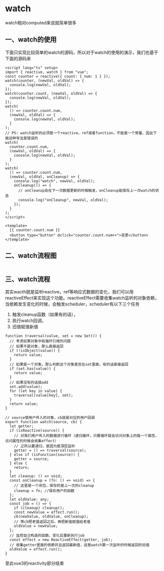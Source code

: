 # watch

watch相对computed来说就简单很多

## 一、watch的使用

下面只实现比较简单的watch的源码，所以对于watch的使用的演示，我们也基于下面的源码来

```
<script lang="ts" setup>
import { reactive, watch } from "vue";
const counter = reactive({ count: { num: 1 } });
watch(counter, (newVal, oldVal) => {
  console.log(newVal, oldVal);
});
watch(counter.count, (newVal, oldVal) => {
  console.log(newVal, oldVal);
});
watch(
  () => counter.count.num,
  (newVal, oldVal) => {
    console.log(newVal, oldVal);
  }
);
// PS: watch监听的必须是一个reactive，ref或者function，不能是一个常量，因此下面这种写法是错误的
watch(
  counter.count.num,
  (newVal, oldVal) => {
    console.log(newVal, oldVal);
  }
);
watch(
  () => counter.count.num,
  (newVal, oldVal, onCleanup) => {
    console.log("watch", newVal, oldVal);
    onCleanup(() => {
      // onCleanup会在下一次数据更新的时候触发，onCleanup能保存上一次watch的状态
      console.log("onCleanup", newVal, oldVal);
    });
  }
);
</script>

<template>
  {{ counter.count.num }}
  <button type="button" @click="counter.count.num++">变更</button>
</template>
```

## 二、watch流程图

 <Image :src="'/front-frame/vue3/reactivity/watch/1.png'" />

## 三、watch流程

其实wacth就是监听reactive，ref等响应式数据的变化，我们可以用reactiveEffect来实现这个功能。reactiveEffect需要收集watch监听的对象依赖，当依赖发生变化的时候，会触发scheduler，scheduler有以下三个任务

1. 触发cleanup函数（如果有的话），
2. 执行watch回调，
3. 旧值赋值新值

```
function traversal(value, set = new Set()) {
  // 考虑如果对象中有循环引用的问题
  // 如果不是对象，那么直接返回
  if (!isObject(value)) {
    return value;
  }
  // 如果是一个对象，那么判断这个对象是否在set里面，有的话直接返回
  if (set.has(value)) {
    return value;
  }
  // 如果没有的话就add
  set.add(value);
  for (let key in value) {
    traversal(value[key], set);
  }
  return value;
}

// source使用户传入的对象，cb就是对应的用户回调
export function watch(source, cb) {
  let getter;
  if (isReactive(source)) {
    // 对我们用户传入的数据进行循环（递归循环，只要循环就会访问对象上的每一个属性，访问属性的时候会收集effect）
    // 之所以要递归，是因为是深层监听
    getter = () => traversal(source);
  } else if (isFunction(source)) {
    getter = source;
  } else {
    return;
  }
  let cleanup: () => void;
  const onCleanup = (fn: () => void) => {
    // 这里是一个闭包，保存的是上一次的cleanup
    cleanup = fn; //保存用户的函数
  };
  let oldValue: any;
  const job = () => {
    if (cleanup) cleanup();
    const newValue = effect.run();
    cb(newValue, oldValue, onCleanup);
    // 等cb把老值返回之后，再把新值赋值给老值
    oldValue = newValue;
  };
  // 监控自己构造的函数，变化后重新执行job
  const effect = new ReactiveEffect(getter, job);
  // 收集getter里面的依赖并且返回最新值，这是watch第一次监听的时候返回的旧值
  oldValue = effect.run();
}
```

至此vue3的reactivity部分结束